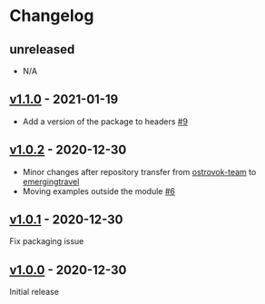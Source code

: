 # Changelog

## unreleased
- N/A
  
## [v1.1.0](https://github.com/emergingtravel/papi-sdk-python/releases/tag/v1.1.0) - 2021-01-19

 - Add a version of the package to headers [#9](https://github.com/EmergingTravel/papi-sdk-python/issues/9)

## [v1.0.2](https://github.com/emergingtravel/papi-sdk-python/releases/tag/v1.0.2) - 2020-12-30

- Minor changes after repository transfer from [ostrovok-team](https://github.com/ostrovok-team/) to [emergingtravel](https://github.com/emergingtravel)
- Moving examples outside the module [#6](https://github.com/emergingtravel/papi-sdk-python/pull/6)

## [v1.0.1](https://github.com/emergingtravel/papi-sdk-python/releases/tag/v1.0.1) - 2020-12-30

Fix packaging issue

## [v1.0.0](https://github.com/emergingtravel/papi-sdk-python/releases/tag/v1.0.0) - 2020-12-30

Initial release
